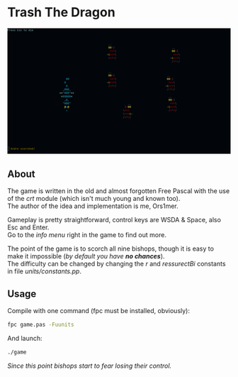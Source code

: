 # Trash The Dragon
![Desktop](data/screenshot.png)
## About
The game is written in the old and almost forgotten Free Pascal with the use of
the *crt* module (which isn't much young and known too).\
The author of the idea and implementation is me, Ors1mer.

Gameplay is pretty straightforward, control keys are WSDA & Space,
also Esc and Enter.\
Go to the *info menu* right in the game to find out more.

The point of the game is to scorch all nine bishops, though it is easy to make
it impossible (*by default you have* ***no chances***).\
The difficulty can be changed by changing the *r* and 
*ressurectBi* constants in file *units/constants.pp*.
## Usage
Compile with one command (fpc must be installed, obviously):
```bash
fpc game.pas -Fuunits
```
And launch:
```bash
./game
```
*Since this point bishops start to fear losing their control.*
